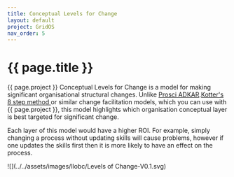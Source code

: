 ```yaml
---
title: Conceptual Levels for Change
layout: default
project: GridOS
nav_order: 5
---
```


# {{ page.title }}

{{ page.project }} Conceptual Levels for Change is a model for making significant organisational structural changes. Unlike [Prosci ADKAR](https://www.prosci.com/methodology/adkar).[Kotter's 8 step method ](https://www.kotterinc.com/methodology/8-steps/) or similar change facilitation models, which you can use with {{ page.project }}, this model highlights which organisation conceptual layer is best targeted for significant change.

Each layer of this model would have a higher ROI. For example, simply changing a process without updating skills will cause problems, however if one updates the skills first then it is more likely to have an effect on the process.

![](../../assets/images/llobc/Levels of Change-V0.1.svg)
